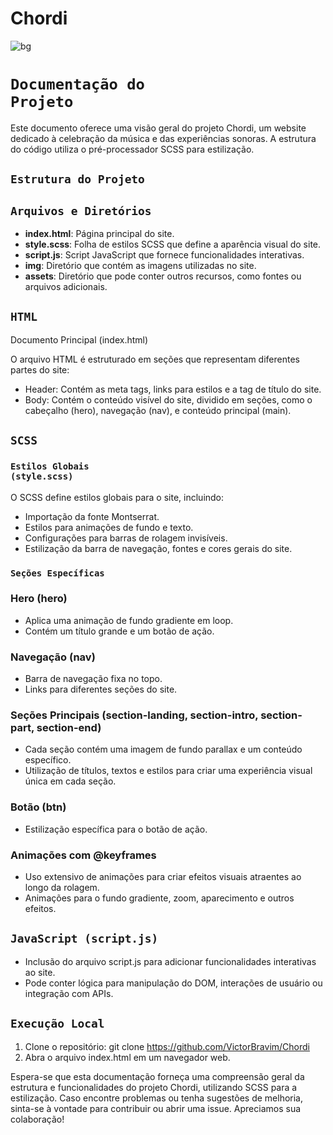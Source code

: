 # Chordi

![bg](https://github.com/VictorBravim/Chordi/assets/122113588/4cc3a71a-638e-45a8-ba83-d1982a694c28)

# <code>Documentação do Projeto</code>

Este documento oferece uma visão geral do projeto Chordi, um website dedicado à celebração da música e das experiências sonoras. A estrutura do código utiliza o pré-processador SCSS para estilização.

## <code>Estrutura do Projeto</code>

## <code>Arquivos e Diretórios</code>

- **index.html**: Página principal do site.
- **style.scss**: Folha de estilos SCSS que define a aparência visual do site.
- **script.js**: Script JavaScript que fornece funcionalidades interativas.
- **img**: Diretório que contém as imagens utilizadas no site.
- **assets**: Diretório que pode conter outros recursos, como fontes ou arquivos adicionais.

## <code>HTML</code>

Documento Principal (index.html)

O arquivo HTML é estruturado em seções que representam diferentes partes do site:

- Header: Contém as meta tags, links para estilos e a tag de título do site.
- Body: Contém o conteúdo visível do site, dividido em seções, como o cabeçalho (hero), navegação (nav), e conteúdo principal (main).

## <code>SCSS</code>

### <code>Estilos Globais (style.scss)</code>

O SCSS define estilos globais para o site, incluindo:

- Importação da fonte Montserrat.
- Estilos para animações de fundo e texto.
- Configurações para barras de rolagem invisíveis.
- Estilização da barra de navegação, fontes e cores gerais do site.

### <code>Seções Específicas</code>

### Hero (hero)

- Aplica uma animação de fundo gradiente em loop.
- Contém um título grande e um botão de ação.

### Navegação (nav)

- Barra de navegação fixa no topo.
- Links para diferentes seções do site.

### Seções Principais (section-landing, section-intro, section-part, section-end)

- Cada seção contém uma imagem de fundo parallax e um conteúdo específico.
- Utilização de títulos, textos e estilos para criar uma experiência visual única em cada seção.

### Botão (btn)

- Estilização específica para o botão de ação.

### Animações com @keyframes

- Uso extensivo de animações para criar efeitos visuais atraentes ao longo da rolagem.
- Animações para o fundo gradiente, zoom, aparecimento e outros efeitos.

## <code>JavaScript (script.js)</code>

- Inclusão do arquivo script.js para adicionar funcionalidades interativas ao site.
- Pode conter lógica para manipulação do DOM, interações de usuário ou integração com APIs.

## <code>Execução Local</code>

1. Clone o repositório: git clone https://github.com/VictorBravim/Chordi
2. Abra o arquivo index.html em um navegador web.

Espera-se que esta documentação forneça uma compreensão geral da estrutura e funcionalidades do projeto Chordi, utilizando SCSS para a estilização. Caso encontre problemas ou tenha sugestões de melhoria, sinta-se à vontade para contribuir ou abrir uma issue. Apreciamos sua colaboração!
